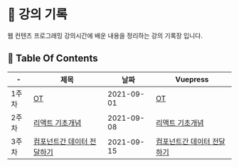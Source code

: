# 📒 강의 기록

웹 컨텐츠 프로그래밍 강의시간에 배운 내용을 정리하는 강의 기록장 입니다.

## 📁 Table Of Contents

| -     | 제목                                                                                                                   | 날짜       | Vuepress                                                                                          |
| ----- | ---------------------------------------------------------------------------------------------------------------------- | ---------- | ------------------------------------------------------------------------------------------------- |
| 1주차 | [OT](https://github.com/dalcon10028/web-contents-programming/tree/master/docs/src/review-note/2021-09-01)              | 2021-09-01 | [OT](https://dalcon10028.github.io/web-contents-programming/review-note/2021-09-01/)              |
| 2주차 | [리액트 기초개념](https://github.com/dalcon10028/web-contents-programming/tree/master/docs/src/review-note/2021-09-08) | 2021-09-08 | [리액트 기초개념](https://dalcon10028.github.io/web-contents-programming/review-note/2021-09-08/) |
| 3주차 | [컴포넌트간 데이터 전달하기](https://github.com/dalcon10028/web-contents-programming/tree/master/docs/src/review-note/2021-09-08) | 2021-09-15 | [컴포넌트간 데이터 전달하기](https://dalcon10028.github.io/web-contents-programming/review-note/2021-09-08/) |
